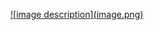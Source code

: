 [<caret>!<caret>[<caret>image<caret> desc<caret>ription<caret>]<caret>(<caret>im<caret>age.png<caret>)](https://jetbrains.com)
